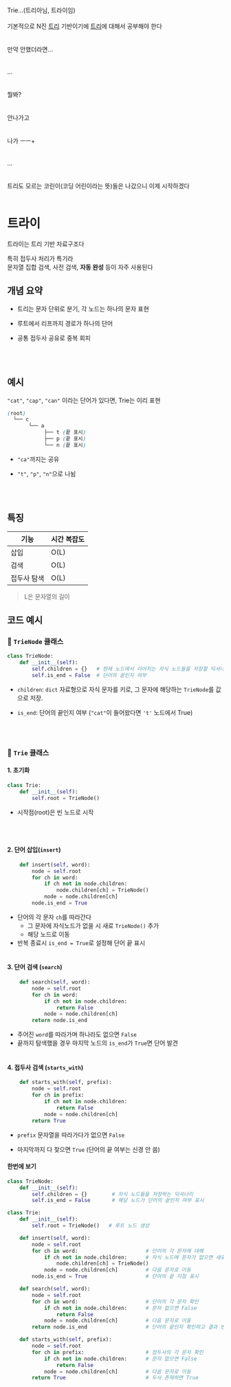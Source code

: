 <br><br>
Trie...(트리아님, 트라이임)
<br><br>
기본적으로 N진 [트리](tree.md) 기반이기에 [트리](tree.md)에 대해서 공부해야 한다
<br><br><br>
만약 안했더라면...
<br><br><br>
...
<br><br><br>
뭘봐?
<br><br><br>
안나가고
<br><br><br>
나가 ㅡㅡ+
<br><br><br>
...
<br><br><br>
트리도 모르는 코린이(코딩 어린이라는 뜻)들은 나갔으니 이제 시작하겠다
<br><br>

# 트라이
트라이는 트리 기반 자료구조다

특히 접두사 처리가 특기라<br>
문자열 집합 검색, 사전 검색, **자동 완성** 등이 자주 사용된다

## 개념 요약

- 트리는 문자 단위로 분기, 각 노드는 하나의 문자 표현

- 루트에서 리프까지 경로가 하나의 단어

- 공통 접두사 공유로 중복 회피

<br><br>

## 예시

`"cat"`, `"cap"`, `"can"` 이라는 단어가 있다면, Trie는 이리 표현
```scss
(root)
  └── c
       └── a
            ├── t (끝 표시)
            ├── p (끝 표시)
            └── n (끝 표시)
```

- `"ca"`까지는 공유

- `"t"`, `"p"`, `"n"`으로 나뉨

<br><br>

## 특징

| 기능     | 시간 복잡도 |
| ------ | ------ |
| 삽입     | O(L)   |
| 검색     | O(L)   |
| 접두사 탐색 | O(L)   |

> L은 문자열의 길이


## 코드 예시

### 🔹 `TrieNode` 클래스

```py
class TrieNode:
    def __init__(self):
        self.children = {}   # 현재 노드에서 이어지는 자식 노드들을 저장할 딕셔너리
        self.is_end = False  # 단어의 끝인지 여부
```
- `children`: `dict` 자료형으로 자식 문자를 키로, 그 문자에 해당하는 `TrieNode`를 값으로 저장.

- `is_end`: 단어의 끝인지 여부 (`"cat"`이 들어왔다면 `'t'` 노드에서 True)

<br><br>

### 🔹 `Trie` 클래스

#### 1. 초기화
```py
class Trie:
    def __init__(self):
        self.root = TrieNode()
```
- 시작점(root)은 빈 노드로 시작

<br><br>

#### 2. 단어 삽입(`insert`)
```py
    def insert(self, word):
        node = self.root
        for ch in word:
            if ch not in node.children:
                node.children[ch] = TrieNode()
            node = node.children[ch]
        node.is_end = True
```
- 단어의 각 문자 `ch`를 따라간다
    - 그 문자에 자식노드가 없을 시 새로 `TrieNode()` 추가
    - 해당 노드로 이동
- 반복 종료시 `is_end = True`로 설정해 단어 끝 표시
<br><br>

#### 3. 단어 검색 (`search`)
```py
    def search(self, word):
        node = self.root
        for ch in word:
            if ch not in node.children:
                return False
            node = node.children[ch]
        return node.is_end
```
- 주어진 `word`를 따라가며 하나라도 없으면 `False`
- 끝까지 탐색했을 경우 마지막 노드의 `is_end`가 `True`면 단어 발견
<br><br>

#### 4. 접두사 검색 (`starts_with`)
```py
    def starts_with(self, prefix):
        node = self.root
        for ch in prefix:
            if ch not in node.children:
                return False
            node = node.children[ch]
        return True
```
- `prefix` 문자열을 따라가다가 없으면 `False`

- 마지막까지 다 찾으면 `True` (단어의 끝 여부는 신경 안 씀)

#### 한번에 보기
```py
class TrieNode:
    def __init__(self):
        self.children = {}        # 자식 노드들을 저장하는 딕셔너리
        self.is_end = False       # 해당 노드가 단어의 끝인지 여부 표시

class Trie:
    def __init__(self):
        self.root = TrieNode()   # 루트 노드 생성

    def insert(self, word):
        node = self.root
        for ch in word:                      # 단어의 각 문자에 대해
            if ch not in node.children:      # 자식 노드에 문자가 없으면 새로 생성
                node.children[ch] = TrieNode()
            node = node.children[ch]         # 다음 문자로 이동
        node.is_end = True                   # 단어의 끝 지점 표시

    def search(self, word):
        node = self.root
        for ch in word:                      # 단어의 각 문자 확인
            if ch not in node.children:      # 문자 없으면 False
                return False
            node = node.children[ch]         # 다음 문자로 이동
        return node.is_end                   # 단어의 끝인지 확인하고 결과 반환

    def starts_with(self, prefix):
        node = self.root
        for ch in prefix:                    # 접두사의 각 문자 확인
            if ch not in node.children:      # 문자 없으면 False
                return False
            node = node.children[ch]         # 다음 문자로 이동
        return True                          # 두사 존재하면 True
```